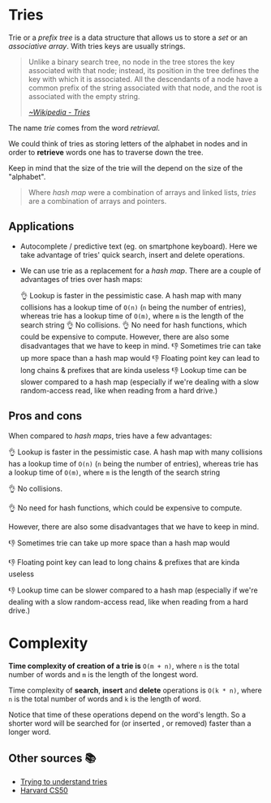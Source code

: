 # Tries

Trie or a _prefix tree_ is a data structure that allows us to store a _set_ or an _associative
array_. With tries keys are usually strings.

> Unlike a binary search tree, no node in the tree stores the key associated with that node;
> instead, its position in the tree defines the key with which it is associated. All the descendants
> of a node have a common prefix of the string associated with that node, and the root is associated
> with the empty string.
>
> _[~Wikipedia - Tries](https://en.wikipedia.org/wiki/Trie)_

The name _trie_ comes from the word _retrieval_.

We could think of tries as storing letters of the alphabet in nodes and in order to **retrieve**
words one has to traverse down the tree.

Keep in mind that the size of the trie will the depend on the size of the "alphabet".

> Where _hash map_ were a combination of arrays and linked lists, _tries_ are a combination of
> arrays and pointers.

## Applications

- Autocomplete / predictive text (eg. on smartphone keyboard). Here we take advantage of tries'
  quick search, insert and delete operations.

- We can use trie as a replacement for a _hash map_. There are a couple of advantages of tries over
  hash maps:

  👌 Lookup is faster in the pessimistic case. A hash map with many collisions has a lookup time of
  `O(n)` (`n` being the number of entries), whereas trie has a lookup time of `O(m)`, where `m` is
  the length of the search string 👌 No collisions. 👌 No need for hash functions, which could be
  expensive to compute. However, there are also some disadvantages that we have to keep in mind. 👎
  Sometimes trie can take up more space than a hash map would 👎 Floating point key can lead to long
  chains & prefixes that are kinda useless 👎 Lookup time can be slower compared to a hash map
  (especially if we're dealing with a slow random-access read, like when reading from a hard drive.)

## Pros and cons

When compared to _hash maps_, tries have a few advantages:

👌 Lookup is faster in the pessimistic case. A hash map with many collisions has a lookup time of
`O(n)` (`n` being the number of entries), whereas trie has a lookup time of `O(m)`, where `m` is the
length of the search string

👌 No collisions.

👌 No need for hash functions, which could be expensive to compute.

However, there are also some disadvantages that we have to keep in mind.

👎 Sometimes trie can take up more space than a hash map would

👎 Floating point key can lead to long chains & prefixes that are kinda useless

👎 Lookup time can be slower compared to a hash map (especially if we're dealing with a slow
random-access read, like when reading from a hard drive.)

# Complexity

**Time complexity of creation of a trie is** `O(m + n)`, where `n` is the total number of words and
`m` is the length of the longest word.

Time complexity of **search**, **insert** and **delete** operations is `O(k * n)`, where `n` is the
total number of words and `k` is the length of word.

Notice that time of these operations depend on the word's length. So a shorter word will be searched
for (or inserted , or removed) faster than a longer word.

## Other sources 📚

- [Trying to understand tries](https://medium.com/basecs/trying-to-understand-tries-3ec6bede0014)
- [Harvard CS50](https://www.youtube.com/watch?v=TRg9DQFu0kU)
